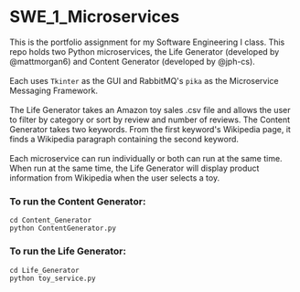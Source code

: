 # SWE_1_Microservices
This is the portfolio assignment for my Software Engineering I class.
This repo holds two Python microservices, the Life Generator (developed by @mattmorgan6) and Content Generator (developed by @jph-cs). <br><br>
Each uses `Tkinter` as the GUI and RabbitMQ's `pika` as the Microservice Messaging Framework.<br><br>
The Life Generator takes an Amazon toy sales .csv file and allows the user to filter by category or sort by review and number of reviews. The Content Generator takes two keywords. From the first keyword's Wikipedia page, it finds a Wikipedia paragraph containing the second keyword.<br><br>
Each microservice can run individually or both can run at the same time. When run at the same time, the Life Generator will display product information from Wikipedia when the user selects a toy.

### To run the Content Generator:
    cd Content_Generator
    python ContentGenerator.py

### To run the Life Generator:
    cd Life_Generator
    python toy_service.py

